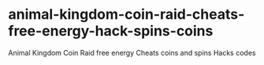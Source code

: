 # animal-kingdom-coin-raid-cheats-free-energy-hack-spins-coins
Animal Kingdom Coin Raid free energy Cheats coins and spins Hacks codes

